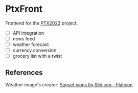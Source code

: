 # PtxFront

Frontend for the [PTX2023](https://github.com/anddMF/PTX2023) project.

- [ ] API integration
- [ ] news feed
- [ ] weather forecast
- [ ] currency conversion
- [ ] grocery list with a twist

## References

Weather image's creator: [Sunset icons by Slidicon - Flaticon](https://www.flaticon.com/free-icons/sunset)